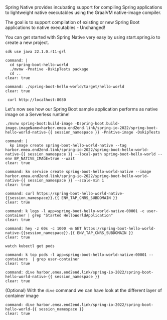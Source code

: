 Spring Native provides incubating support for compiling Spring applications to lightweight native executables using the GraalVM native-image compiler.

The goal is to support compilation of existing or new Spring Boot applications to native executables - Unchanged!


You can get started with Spring Native very easy by using start.spring.io to create a new project.


```execute
sdk use java 22.1.0.r11-grl
```

```terminal:execute
command: |
  cd spring-boot-hello-world
  ./mvnw -Pnative -DskipTests package 
  cd ..
clear: true
```

```terminal:execute
command: ./spring-boot-hello-world/target/hello-world
clear: true
```

```execute-2
 curl http://localhost:8080
 ```


Let's now see how our Spring Boot sample application performs as native image on a Serverless runtime!
```
./mvnw spring-boot:build-image -Dspring-boot.build-image.imageName=harbor.emea.end2end.link/spring-io-2022/spring-boot-hello-world-native-{{ session_namespace }} -Pnative-image -DskipTests
```

```terminal:execute
command: |
  kp image create spring-boot-hello-world-native --tag harbor.emea.end2end.link/spring-io-2022/spring-boot-hello-world-native-{{ session_namespace }} --local-path spring-boot-hello-world --env BP_NATIVE_IMAGE=true --wait
clear: true
```

```terminal:execute
command: kn service create spring-boot-hello-world-native --image harbor.emea.end2end.link/spring-io-2022/spring-boot-hello-world-native-{{ session_namespace }} --scale-min 1
clear: true
```

```terminal:execute
command: curl https://spring-boot-hello-world-native-{{session_namespace}}.{{ ENV_TAP_CNRS_SUBDOMAIN }}
clear: true
```

```terminal:execute
command: k logs -l app=spring-boot-hello-world-native-00001 -c user-container | grep "Started HelloWorldApplication"
clear: true
```

```terminal:execute
command: hey -z 60s -c 1000 -m GET https://spring-boot-hello-world-native-{{session_namespace}}.{{ ENV_TAP_CNRS_SUBDOMAIN }}
clear: true
```
```execute-2
watch kubectl get pods
```

```terminal:execute
command: k top pods -l app=spring-boot-hello-world-native-00001 --containers  | grep user-container
clear: true
```

```terminal:execute
command: dive harbor.emea.end2end.link/spring-io-2022/spring-boot-hello-world-native-{{ session_namespace }}
clear: true
```

(Optional) With the `dive` command we can have look at the different layer of container image
```terminal:execute
command: dive harbor.emea.end2end.link/spring-io-2022/spring-boot-hello-world-{{ session_namespace }}
clear: true
```
